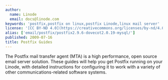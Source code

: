 ```yaml
---
author:
  name: Linode
  email: docs@linode.com
keywords: 'postfix,postfix on linux,postfix Linode,linux mail server'
license: '[CC BY-ND 4.0](https://creativecommons.org/licenses/by-nd/4.0)'
alias: ['email/postfix/postfix2.9.6-dovecot2.0.19-mysql/']
published: 2009-07-16
title: Postfix Guides
---
```


The Postfix mail transfer agent (MTA) is a high performance, open source email server solution. These guides will help you get Postfix running on your Linode, with detailed instructions for configuring it to work with a variety of other communications-related software systems.
